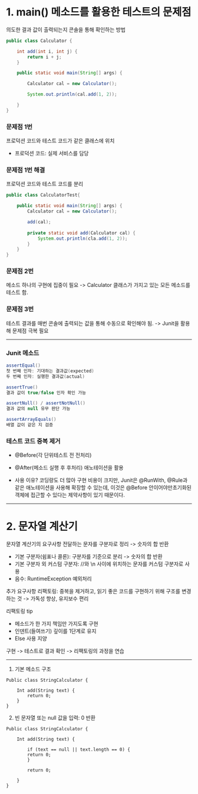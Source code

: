 # 1. main() 메소드를 활용한 테스트의 문제점

의도한 결과 값이 출력되는지 콘솔을 통해 확인하는 방법

```java
public class Calculator {

    int add(int i, int j) {
        return i + j;
    }

    public static void main(String[] args) {

        Calculator cal = new Calculator();

        System.out.println(cal.add(1, 2));

    }
}
```

### 문제점 1번
프로덕션 코드와 테스트 코드가 같은 클래스에 위치

* 프로덕션 코드: 실제 서비스를 담당

### 문제점 1번 해결
프로덕션 코드와 테스트 코드를 분리

```java
public class CalculatorTest{

    public static void main(String[] args) {
        Calculator cal = new Calculator();

        add(cal);
        
        private static void add(Calculator cal) {
            System.out.println(cla.add(1, 2));
        }
    }
}
```

### 문제점 2번
메소드 하나의 구현에 집중이 필요
-> Calculator 클래스가 가지고 있는 모든 메소드를 테스트 함.

### 문제점 3번
테스트 결과를 매번 콘솔에 출력되는 값을 통해 수동으로 확인해야 됨.
-> Junit을 활용해 문제점 극복 필요

---

### Junit 메소드

```java
assertEqual()
첫 번째 인자: 기대하는 결과값(expected)
두 번째 인자: 실행한 결과값(actual)

assertTrue()
결과 값이 true/false 인자 확인 가능

assertNull() / assertNotNull()
결과 값의 null 유무 판단 가능

assertArrayEquals()
배열 값이 같은 지 검증

```

### 테스트 코드 중복 제거

- @Before(각 단위테스트 전 전처리)
- @After(메소드 실행 후 후처리) 애노테이션을 활용

- 사용 이유?
코딩량도 더 많아 구현 비용이 크지만, 
Junit은 @RunWith, @Rule과 같은 애노테이션을 사용해 확장할 수 있는데, 
이것은 @Before 안이어야만초기화된 객체에 접근할 수 있다는 제약사항이 있기 때문이다.

---

# 2. 문자열 계산기

문자열 계산기의 요구사항
전달하는 문자를 구분자로 정리 -> 숫자의 합 반환

- 기본 구분자(쉼표나 콜론): 구분자를 기준으로 분리 -> 숫자의 합 반환
- 기본 구분자 외 커스텀 구분자: //와 \n 사이에 위치하는 문자를 커스텀 구분자로 사용
- 음수: RuntimeException 예외처리

추가 요구사항
리팩토링: 중복을 제거하고, 읽기 좋은 코드를 구현하기 위해 구조를 변경하는 것
-> 가독성 향상, 유지보수 편리

리팩토링 tip
- 메소드가 한 가지 책임만 가지도록 구현
- 인덴트(들여쓰기) 깊이를 1단계로 유지
- Else 사용 지양

구현 -> 테스트로 결과 확인 -> 리팩토링의 과정을 연습

---

1. 기본 메소드 구조
```
Public class StringCalculator {

	Int add(String text) {
		return 0;
	}
}
```

2. 빈 문자열 또는 null 값을 입력: 0 반환

```
Public class StringCalculator {

	Int add(String text) {

		if (text == null || text.length == 0) {
		return 0;
		}

		return 0;

	}
}
```